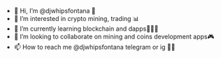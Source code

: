 - 👋 Hi, I’m @djwhipsfontana 🥶
- 👀 I’m interested in crypto mining, trading 📊
- 🌱 I’m currently learning blockchain and dapps👨🏾‍💻
- 💞️ I’m looking to collaborate on mining and coins development apps🎮
- 📫 How to reach me @djwhipsfontana telegram or ig 👍🏾

<!---
roneas09/roneas09 is a ✨ special ✨ repository because its `README.md` (this file) appears on your GitHub profile.
You can click the Preview link to take a look at your changes.
--->
